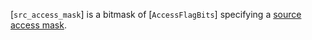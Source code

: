 [`src_access_mask`] is a bitmask of [`AccessFlagBits`] specifying a
[source access mask](https://www.khronos.org/registry/vulkan/specs/1.3-extensions/html/vkspec.html#synchronization-access-masks).